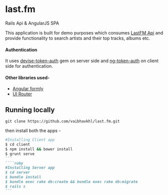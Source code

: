 # last.fm
Rails Api & AngularJS SPA

This application is built for demo purposes which consumes [LastFM Api](http://www.last.fm/api) and provide functionality to search artists and their top tracks, albums etc.

#### Authentication
It uses [devise-token-auth](https://github.com/lynndylanhurley/devise_token_auth) gem on server side and [ng-token-auth](https://github.com/lynndylanhurley/ng-token-auth) on client side for authentication.

#### Other libraries used-

- [Angular formly](https://github.com/formly-js/angular-formly)
- [UI Router](https://github.com/angular-ui/ui-router)

## Running locally

``` git clone https://github.com/vaibhavkhl/last.fm.git ```

then install both the apps -

````ruby
#Installing Client app
$ cd client
$ npm install && bower install 
$ grunt serve
```
````ruby
#Installing Server app
$ cd server
$ bundle install
$ bundle exec rake db:create && bundle exec rake db:migrate
$ rails s
```
